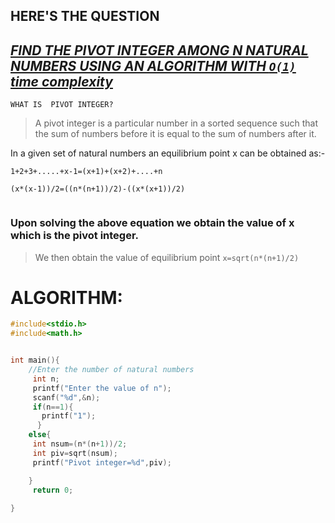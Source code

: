 ## HERE'S  THE  QUESTION


##  <u>***FIND THE PIVOT INTEGER   AMONG N  NATURAL NUMBERS  USING AN ALGORITHM WITH `O(1)` time complexity***</u>

`WHAT IS  PIVOT INTEGER?`
>A pivot integer is a particular number in a sorted sequence such that the sum of numbers before it is equal to the sum of numbers after it.
 
 In a given set of natural numbers an equilibrium point x can be obtained as:-
 ```Considerring x to be the pivot integer,
1+2+3+.....+x-1=(x+1)+(x+2)+....+n

(x*(x-1))/2=((n*(n+1))/2)-((x*(x+1))/2)


```
### Upon solving the above equation we obtain the value of x which is the pivot integer.

>We then obtain the value of equilibrium point  `x=sqrt(n*(n+1)/2)`

# ALGORITHM:

```C
#include<stdio.h>
#include<math.h>


int main(){
    //Enter the number of natural numbers
     int n;
     printf("Enter the value of n");
     scanf("%d",&n);
     if(n==1){
       printf("1");
      }
    else{
     int nsum=(n*(n+1))/2;
     int piv=sqrt(nsum);
     printf("Pivot integer=%d",piv);

    }
     return 0;
    
}
```

